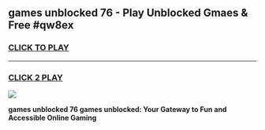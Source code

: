 
## games unblocked 76 - Play Unblocked Gmaes & Free #qw8ex
<h3>
<a href="https://news.freeplayer.one?title=games_unblocked_76&ref=03M">CLICK TO PLAY</a></h3>
<hr>

<h3>
<a href="https://news.freeplayer.one?title=games_unblocked_76&ref=03M">CLICK 2 PLAY</a>
  
</h3>

<a href="https://news.freeplayer.one?title=games_unblocked_76&ref=03M"><img src="https://clearcache.store/games.png"></a>


**games unblocked 76 games unblocked: Your Gateway to Fun and Accessible Online Gaming**
